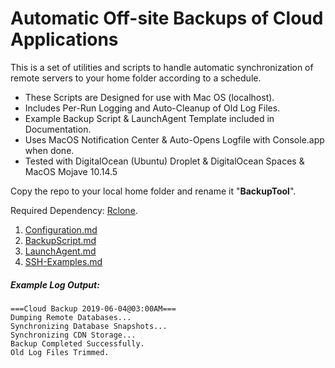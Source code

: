 # Automatic Off-site Backups of Cloud Applications 

This is a set of utilities and scripts to handle automatic 
synchronization of remote servers to your home folder according
to a schedule.

* These Scripts are Designed for use with Mac OS (localhost).
* Includes Per-Run Logging and Auto-Cleanup of Old Log Files.
* Example Backup Script & LaunchAgent Template included in Documentation.
* Uses MacOS Notification Center & Auto-Opens Logfile with Console.app when done.
* Tested with DigitalOcean (Ubuntu) Droplet & DigitalOcean Spaces & MacOS Mojave 10.14.5

Copy the repo to your local home folder and rename it 
"**BackupTool**".

Required Dependency: [Rclone](https://rclone.org/install/).

1) [Configuration.md](https://github.com/bayareawebpro/offsite-cloud-backups/blob/master/docs/1-Configuration.md)
2) [BackupScript.md](https://github.com/bayareawebpro/offsite-cloud-backups/blob/master/docs/2-BackupScript.md)
3) [LaunchAgent.md](https://github.com/bayareawebpro/offsite-cloud-backups/blob/master/docs/3-LaunchAgent.md)
4) [SSH-Examples.md](https://github.com/bayareawebpro/offsite-cloud-backups/blob/master/docs/4-SSH-Examples.md)

##### Example Log Output:
```
===Cloud Backup 2019-06-04@03:00AM===
Dumping Remote Databases...
Synchronizing Database Snapshots...
Synchronizing CDN Storage...
Backup Completed Successfully.
Old Log Files Trimmed.
```
